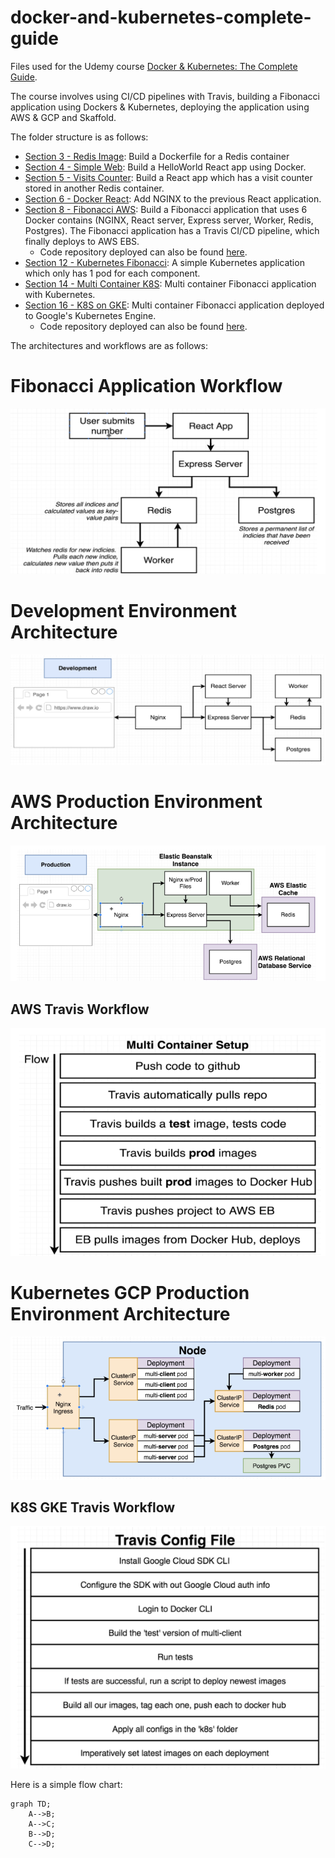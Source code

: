 # docker-and-kubernetes-complete-guide
Files used for the Udemy course [Docker &amp; Kubernetes: The Complete Guide](https://www.udemy.com/course/docker-and-kubernetes-the-complete-guide/). 

The course involves using CI/CD pipelines with Travis, building a Fibonacci application using Dockers & Kubernetes, deploying the application using AWS & GCP and Skaffold. 

The folder structure is as follows: 
- [Section 3 - Redis Image](https://github.com/AhmadHatziq/docker-and-kubernetes-complete-guide/tree/main/3): Build a Dockerfile for a Redis container
- [Section 4 - Simple Web](https://github.com/AhmadHatziq/docker-and-kubernetes-complete-guide/tree/main/4/simpleweb): Build a HelloWorld React app using Docker. 
- [Section 5 - Visits Counter](https://github.com/AhmadHatziq/docker-and-kubernetes-complete-guide/tree/main/5/visits): Build a React app which has a visit counter stored in another Redis container. 
- [Section 6 - Docker React](https://github.com/AhmadHatziq/docker-and-kubernetes-complete-guide/tree/main/6/frontend/docker-react): Add NGINX to the previous React application. 
- [Section 8 - Fibonacci AWS](https://github.com/AhmadHatziq/docker-and-kubernetes-complete-guide/tree/main/8/complex-fibonacci-): Build a Fibonacci application that uses 6 Docker contains (NGINX, React server, Express server, Worker, Redis, Postgres). The Fibonacci application has a Travis CI/CD pipeline, which finally deploys to AWS EBS. 
  - Code repository deployed can also be found [here](https://github.com/AhmadHatziq/complex-fibonacci). 
- [Section 12 - Kubernetes Fibonacci](https://github.com/AhmadHatziq/docker-and-kubernetes-complete-guide/tree/main/12/simplek8s): A simple Kubernetes application which only has 1 pod for each component. 
- [Section 14 - Multi Container K8S](https://github.com/AhmadHatziq/docker-and-kubernetes-complete-guide/tree/main/14/multi-k8s): Multi container Fibonacci application with Kubernetes. 
- [Section 16 - K8S on GKE](https://github.com/AhmadHatziq/docker-and-kubernetes-complete-guide/tree/main/16/complex-k8s): Multi container Fibonacci application deployed to Google's Kubernetes Engine. 
  - Code repository deployed can also be found [here](https://github.com/AhmadHatziq/complex-k8s). 

The architectures and workflows are as follows: 

# Fibonacci Application Workflow
![fibo-user-workflow](resources/img/fibo-user-workflow.png "Fibonacci App")

# Development Environment Architecture 
![dev-fibo-architecture](resources/img/dev-fibo-architecture.png "Development Architecture")

# AWS Production Environment Architecture 
![aws-architecture](resources/img/aws-architecture.png "AWS Produdction Environment Architecture")

## AWS Travis Workflow 
![travis-aws](resources/img/travis-aws.png)

# Kubernetes GCP Production Environment Architecture 
![gcp-k8s-architecture](resources/img/k8s-architecture.png)

## K8S GKE Travis Workflow 
![travis-k8s-gcp](resources/img/travis-gcp.png) 

Here is a simple flow chart:

```mermaid
graph TD;
    A-->B;
    A-->C;
    B-->D;
    C-->D;
```